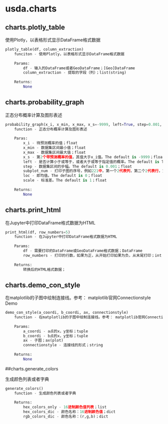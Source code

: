 # usda.charts

## charts.plotly_table

使用Plotly，以表格形式显示DataFrame格式数据

```python
plotly_table(df, column_extraction)
    funciton - 使用Plotly，以表格形式显示DataFrame格式数据
    
    Params:
        df - 输入的DataFrame或者GeoDataFrame；[Geo]DataFrame
        column_extraction - 提取的字段（列）；list(string)
    
    Returns:
        None
```

## charts.probability_graph

正态分布概率计算及图形表述

```python
probability_graph(x_i, x_min, x_max, x_s=-9999, left=True, step=0.001, subplot_num=221, loc=0, scale=1)
    function - 正态分布概率计算及图形表述
    
    Paras:
        x_i - 待预测概率的值；float
        x_min - 数据集区间最小值；float
        x_max - 数据集区间最大值；float
        x_s - 第2个带预测概率的值，其值大于x_i值。The default is -9999；float
        left - 是否计算小于或等于，或者大于或等于指定值的概率。The default is True；bool
        step - 数据集区间的步幅。The default is 0.001；float
        subplot_num - 打印子图的序号，例如221中，第一个2代表列，第二个2代表行，第三个是子图的序号，即总共2行2列总共4个子图，1为第一个子图。The default is 221；int
        loc - 即均值。The default is 0；float
        scale - 标准差。The default is 1；float
        
    Returns:
        None
```

## charts.print_html

在Jupyter中打印DataFrame格式数据为HTML

```python
print_html(df, row_numbers=5)
    function - 在Jupyter中打印DataFrame格式数据为HTML
    
    Params:
        df - 需要打印的DataFrame或GeoDataFrame格式数据；DataFrame
        row_numbers - 打印的行数，如果为正，从开始打印如果为负，从末尾打印；int
        
    Returns:
        转换后的HTML格式数据；
```

## charts.demo_con_style

在matplotlib的子图中绘制连接线。参考： matplotlib官网Connectionstyle Demo

```python
demo_con_style(a_coordi, b_coordi, ax, connectionstyle)
    function - 在matplotlib的子图中绘制连接线。参考： matplotlib官网Connectionstyle Demo
    
    Params:
        a_coordi - a点的x，y坐标；tuple
        b_coordi - b点的x，y坐标；tuple
        ax - 子图；ax(plot)
        connectionstyle - 连接线的形式；string
        
    Returns:
        None
```

##charts.generate_colors

生成颜色列表或者字典

```python
generate_colors()
    function - 生成颜色列表或者字典
    
    Returns:
        hex_colors_only - 16进制颜色值列表；list
        hex_colors_dic - 颜色名称：16进制颜色值；dict
        rgb_colors_dic - 颜色名称：(r,g,b)；dict
```

